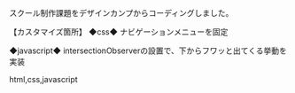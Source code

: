 スクール制作課題をデザインカンプからコーディングしました。

【カスタマイズ箇所】
◆css◆
ナビゲーションメニューを固定

◆javascript◆
intersectionObserverの設置で、下からフワッと出てくる挙動を実装

html,css,javascript
